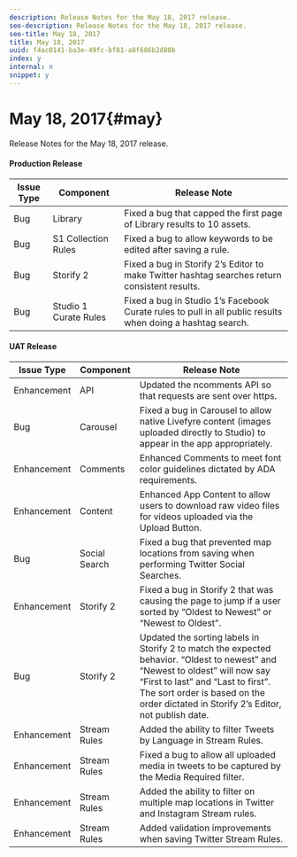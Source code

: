 ```yaml
---
description: Release Notes for the May 18, 2017 release.
seo-description: Release Notes for the May 18, 2017 release.
seo-title: May 18, 2017
title: May 18, 2017
uuid: f4ac0141-ba3e-49fc-bf81-a8f686b2d80b
index: y
internal: n
snippet: y
---
```


# May 18, 2017{#may}

Release Notes for the May 18, 2017 release.

#### Production Release
| **Issue Type** |**Component** |**Release Note** |
|---|---|---|
|  Bug | Library | Fixed a bug that capped the first page of Library results to 10 assets. |
|  Bug | S1 Collection Rules | Fixed a bug to allow keywords to be edited after saving a rule. |
|  Bug | Storify 2 | Fixed a bug in Storify 2’s Editor to make Twitter hashtag searches return consistent results. |
|  Bug | Studio 1 Curate Rules | Fixed a bug in Studio 1’s Facebook Curate rules to pull in all public results when doing a hashtag search. |

#### UAT Release
| **Issue Type** |**Component** |**Release Note** |
|---|---|---|
|  Enhancement | API | Updated the ncomments API so that requests are sent over https. |
|  Bug | Carousel | Fixed a bug in Carousel to allow native Livefyre content (images uploaded directly to Studio) to appear in the app appropriately. |
|  Enhancement | Comments | Enhanced Comments to meet font color guidelines dictated by ADA requirements. |
|  Enhancement | Content | Enhanced App Content to allow users to download raw video files for videos uploaded via the Upload Button. |
|  Bug | Social Search | Fixed a bug that prevented map locations from saving when performing Twitter Social Searches. |
|  Enhancement | Storify 2 | Fixed a bug in Storify 2 that was causing the page to jump if a user sorted by “Oldest to Newest” or “Newest to Oldest”. |
|  Bug | Storify 2 | Updated the sorting labels in Storify 2 to match the expected behavior. “Oldest to newest” and “Newest to oldest” will now say “First to last” and “Last to first”. The sort order is based on the order dictated in Storify 2’s Editor, not publish date. |
|  Enhancement | Stream Rules | Added the ability to filter Tweets by Language in Stream Rules. |
|  Enhancement | Stream Rules | Fixed a bug to allow all uploaded media in tweets to be captured by the Media Required filter. |
|  Enhancement | Stream Rules | Added the ability to filter on multiple map locations in Twitter and Instagram Stream rules. |
|  Enhancement | Stream Rules | Added validation improvements when saving Twitter Stream Rules. |

